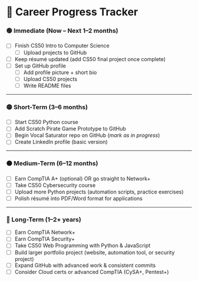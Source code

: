 # 📌 Career Progress Tracker

### 🟢 Immediate (Now – Next 1–2 months)
- [ ] Finish CS50 Intro to Computer Science  
   - [ ] Upload projects to GitHub  
- [ ] Keep résumé updated (add CS50 final project once complete)  
- [ ] Set up GitHub profile  
   - [ ] Add profile picture + short bio  
   - [ ] Upload CS50 projects  
   - [ ] Write README files  

---

### 🟡 Short-Term (3–6 months)
- [ ] Start CS50 Python course  
- [ ] Add Scratch Pirate Game Prototype to GitHub  
- [ ] Begin Vocal Saturator repo on GitHub (*mark as in progress*)  
- [ ] Create LinkedIn profile (basic version)  

---

### 🟠 Medium-Term (6–12 months)
- [ ] Earn CompTIA A+ (optional) OR go straight to Network+  
- [ ] Take CS50 Cybersecurity course  
- [ ] Upload more Python projects (automation scripts, practice exercises)  
- [ ] Polish résumé into PDF/Word format for applications  

---

### 🔴 Long-Term (1–2+ years)
- [ ] Earn CompTIA Network+  
- [ ] Earn CompTIA Security+  
- [ ] Take CS50 Web Programming with Python & JavaScript  
- [ ] Build larger portfolio project (website, automation tool, or security project)  
- [ ] Expand GitHub with advanced work & consistent commits  
- [ ] Consider Cloud certs or advanced CompTIA (CySA+, Pentest+)  
